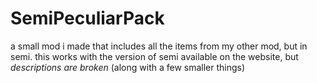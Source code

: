 # SemiPeculiarPack

a small mod i made that includes all the items from my other mod, but in semi.
this works with the version of semi available on the website, but *descriptions are broken* (along with a few smaller things)
